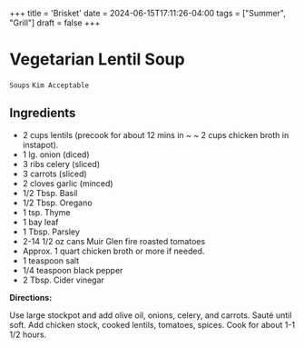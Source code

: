 +++
title = 'Brisket'
date = 2024-06-15T17:11:26-04:00
tags = ["Summer", "Grill"]
draft = false
+++
# Vegetarian Lentil Soup

`Soups` `Kim Acceptable`

## Ingredients

- 2 cups lentils (precook for about 12 mins in ~ ~ 2 cups chicken broth in instapot).
- 1 lg. onion (diced)
- 3 ribs celery (sliced)
- 3 carrots (sliced)
- 2 cloves garlic (minced)
- 1/2 Tbsp. Basil
- 1/2 Tbsp. Oregano
- 1 tsp. Thyme
- 1 bay leaf
- 1 Tbsp. Parsley
- 2-14 1/2 oz cans Muir Glen fire roasted tomatoes 
- Approx. 1 quart chicken broth or more if needed.
- 1 teaspoon salt
- 1/4 teaspoon black pepper
- 2 Tbsp. Cider vinegar 

**Directions:**

Use large stockpot and add olive oil, onions, celery, and carrots. Sauté until soft. Add chicken stock, cooked lentils, tomatoes, spices. Cook for about 1-1 1/2 hours. 
